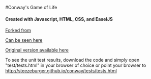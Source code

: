 #Conway's Game of Life
#### Created with Javascript, HTML, CSS, and EaselJS

[Forked from](https://github.com/steezeburger/conway)

[Can be seen here](http://eagunn.github.io/conway)

[Original version available here](http://steezeburger.github.io/conway)

To see the unit test results, download the code and simply open "test/tests.html" in your browser of choice or point your browser to http://steezeburger.github.io/conway/tests/tests.html
